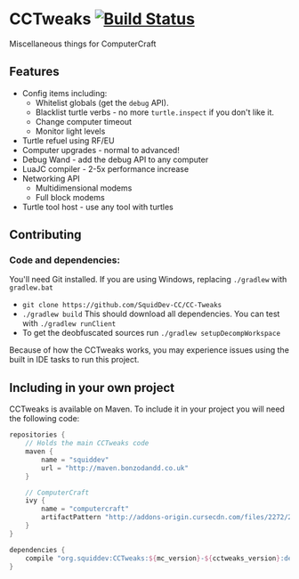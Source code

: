 # CCTweaks [![Build Status](https://travis-ci.org/SquidDev-CC/CC-Tweaks.svg?branch=minecraft-1.8)](https://travis-ci.org/SquidDev-CC/CC-Tweaks)
Miscellaneous things for ComputerCraft

## Features
 - Config items including:
	 - Whitelist globals (get the `debug` API).
	 - Blacklist turtle verbs - no more `turtle.inspect` if you don't like it.
	 - Change computer timeout
	 - Monitor light levels
 - Turtle refuel using RF/EU
 - Computer upgrades - normal to advanced!
 - Debug Wand - add the debug API to any computer
 - LuaJC compiler - 2-5x performance increase
 - Networking API
	 - Multidimensional modems
	 - Full block modems
 - Turtle tool host - use any tool with turtles

## Contributing
### Code and dependencies:
You'll need Git installed. If you are using Windows, replacing `./gradlew` with `gradlew.bat`
 - `git clone https://github.com/SquidDev-CC/CC-Tweaks`
 - `./gradlew build` This should download all dependencies. You can test with `./gradlew runClient`
 - To get the deobfuscated sources run  `./gradlew setupDecompWorkspace`

Because of how the CCTweaks works, you may experience issues using the built in IDE tasks to run this project.

## Including in your own project
CCTweaks is available on Maven. To include it in your project you will need the following code:

```groovy
repositories {
	// Holds the main CCTweaks code
	maven {
		name = "squiddev"
		url = "http://maven.bonzodandd.co.uk"
	}

	// ComputerCraft
	ivy {
		name = "computercraft"
		artifactPattern "http://addons-origin.cursecdn.com/files/2272/212/[module][revision](.[ext])"
	}
}

dependencies {
	compile "org.squiddev:CCTweaks:${mc_version}-${cctweaks_version}:dev"
}
```
